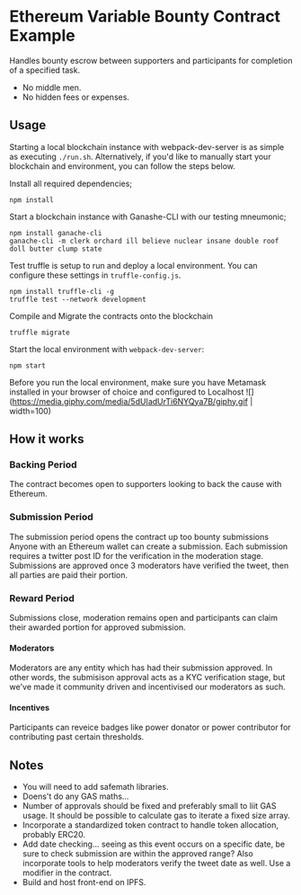 # Ethereum Variable Bounty Contract Example
Handles bounty escrow between supporters and participants for completion of a specified task.

- No middle men.
- No hidden fees or expenses.

## Usage
Starting a local blockchain instance with webpack-dev-server is as simple as executing `./run.sh`. Alternatively, if you'd like to manually start your blockchain and environment, you can follow the steps below.

Install all required dependencies;
```
npm install
```
Start a blockchain instance with Ganashe-CLI with our testing mneumonic;
```
npm install ganache-cli
ganache-cli -m clerk orchard ill believe nuclear insane double roof doll butter clump state
```

Test truffle is setup to run and deploy a local environment. You can configure these settings in `truffle-config.js`.
```
npm install truffle-cli -g
truffle test --network development
```

Compile and Migrate the contracts onto the blockchain
```
truffle migrate
```

Start the local environment with `webpack-dev-server`:
```
npm start
```

Before you run the local environment, make sure you have Metamask installed in your browser of choice and configured to Localhost
![](https://media.giphy.com/media/5dUIadUrTi6NYQya7B/giphy.gif | width=100)

## How it works

### Backing Period
The contract becomes open to supporters looking to back the cause with Ethereum.

### Submission Period
The submission period opens the contract up too bounty submissions
Anyone with an Ethereum wallet can create a submission. Each submission requires a twitter post ID for the verification in the moderation stage. Submissions are approved once 3 moderators have verified the tweet, then all parties are paid their portion.

### Reward Period
Submissions close, moderation remains open and participants can claim their awarded portion for approved submission.

#### Moderators
Moderators are any entity which has had their submission approved. In other words, the submisison approval acts as a KYC verification stage, but we've made it community driven and incentivised our moderators as such.

#### Incentives
Participants can reveice badges like power donator or power contributor for contributing past certain thresholds.

## Notes
- You will need to add safemath libraries.
- Doens't do any GAS maths...
- Number of approvals should be fixed and preferably small to liit GAS usage. It should be possible to calculate gas to iterate a fixed size array.
- Incorporate a standardized token contract to handle token allocation, probably ERC20.
- Add date checking... seeing as this event occurs on a specific date, be sure to check submission are within the approved range? Also incorporate tools to help moderators verify the tweet date as well. Use a modifier in the contract.
- Build and host front-end on IPFS.
